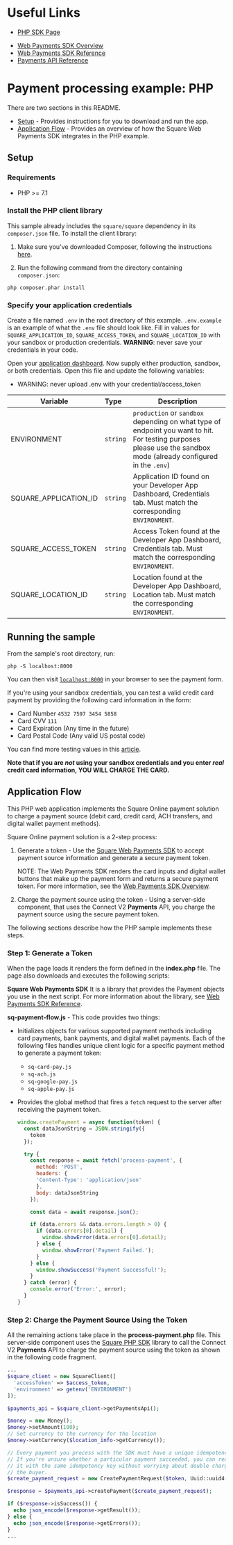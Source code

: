# Useful Links

* [PHP SDK Page](https://developer.squareup.com/docs/sdks/php)
- [Web Payments SDK Overview](https://developer.squareup.com/docs/web-payments/overview)
- [Web Payments SDK Reference](https://developer.squareup.com/reference/sdks/web/payments)
- [Payments API Reference](https://developer.squareup.com/reference/square/payments-api)

# Payment processing example: PHP

There are two sections in this README.

- [Setup](#setup) - Provides instructions for you to download and run the app.
- [Application Flow](#application-flow) - Provides an overview of how the Square Web Payments SDK integrates in the PHP example.

## Setup

### Requirements

* PHP >= 7.1

### Install the PHP client library

This sample already includes the `square/square` dependency in its `composer.json`
file. To install the client library:

1. Make sure you've downloaded Composer, following the instructions
[here](https://getcomposer.org/download/).

2. Run the following command from the directory containing `composer.json`:

```
php composer.phar install
```

### Specify your application credentials

Create a file named `.env` in the root directory of this example. `.env.example` is an example of what the `.env` file should look like. Fill in values for `SQUARE_APPLICATION_ID`, `SQUARE_ACCESS_TOKEN`, and `SQUARE_LOCATION_ID` with your sandbox or production credentials.
   <b>WARNING</b>: never save your credentials in your code.


Open your [application dashboard](https://developer.squareup.com/). Now supply either production, sandbox, or both credentials. Open this file and update the following variables:
* WARNING: never upload .env with your credential/access_token

| Variable               |  Type    |   Description   |
|------------------------|:---------|-----------------|
| ENVIRONMENT            | `string` | `production` or `sandbox` depending on what type of endpoint you want to hit. For testing purposes please use the sandbox mode (already configured in the `.env`)   |
| SQUARE_APPLICATION_ID  | `string` | Application ID found on your Developer App Dashboard, Credentials tab. Must match the corresponding `ENVIRONMENT`.  |
| SQUARE_ACCESS_TOKEN    | `string` | Access Token found at the Developer App Dashboard, Credentials tab. Must match the corresponding `ENVIRONMENT`.  |
| SQUARE_LOCATION_ID     | `string` | Location found at the Developer App Dashboard, Location tab. Must match the corresponding `ENVIRONMENT`. |


## Running the sample

From the sample's root directory, run:

    php -S localhost:8000

You can then visit [`localhost:8000`](http://localhost:8000) in your browser to see the payment form.

If you're using your sandbox credentials, you can test a valid credit card
payment by providing the following card information in the form:

* Card Number `4532 7597 3454 5858`
* Card CVV `111`
* Card Expiration (Any time in the future)
* Card Postal Code (Any valid US postal code)

You can find more testing values in this [article](https://developer.squareup.com/docs/testing/test-values).

**Note that if you are _not_ using your sandbox credentials and you enter _real_
credit card information, YOU WILL CHARGE THE CARD.**

## Application Flow

This PHP web application implements the Square Online payment solution to charge a payment source (debit card, credit card, ACH transfers, and digital wallet payment methods).

Square Online payment solution is a 2-step process:

1. Generate a token - Use the [Square Web Payments SDK](https://developer.squareup.com/reference/sdks/web/payments) to accept payment source information and generate a secure payment token.

   NOTE: The Web Payments SDK renders the card inputs and digital wallet buttons that make up the payment form and returns a secure payment token. For more information, see the [Web Payments SDK Overview](https://developer.squareup.com/docs/web-payments/overview).

2. Charge the payment source using the token - Using a server-side component, that uses the Connect V2
   **Payments** API, you charge the payment source using the secure payment token.

The following sections describe how the PHP sample implements these steps.

### Step 1: Generate a Token

When the page loads it renders the form defined in the **index.php** file. The page also downloads and executes the following scripts:

**Square Web Payments SDK** It is a library that provides the Payment objects you use in the next script. For more information about the library, see [Web Payments SDK Reference](https://developer.squareup.com/reference/sdks/web/payments).

**sq-payment-flow.js** - This code provides two things:

- Initializes objects for various supported payment methods including card payments, bank payments, and digital wallet payments. Each of the following files handles unique client logic for a specific payment method to generate a payment token:

  - `sq-card-pay.js`
  - `sq-ach.js`
  - `sq-google-pay.js`
  - `sq-apple-pay.js`

- Provides the global method that fires a `fetch` request to the server after receiving the payment token.
  ```javascript
  window.createPayment = async function(token) {
    const dataJsonString = JSON.stringify({
      token
    });

    try {
      const response = await fetch('process-payment', {
        method: 'POST',
        headers: {
        'Content-Type': 'application/json'
        },
        body: dataJsonString
      });

      const data = await response.json();

      if (data.errors && data.errors.length > 0) {
        if (data.errors[0].detail) {
          window.showError(data.errors[0].detail);
        } else {
          window.showError('Payment Failed.');
        }
      } else {
        window.showSuccess('Payment Successful!');
      }
    } catch (error) {
      console.error('Error:', error);
    }
  }
  ```

### Step 2: Charge the Payment Source Using the Token

All the remaining actions take place in the **process-payment.php** file. This server-side component uses the [Square PHP SDK](https://developer.squareup.com/docs/sdks/php) library to call the Connect V2 **Payments** API to charge the payment source using the token as shown in the following code fragment. 
```php
...
$square_client = new SquareClient([
  'accessToken' => $access_token,  
  'environment' => getenv('ENVIRONMENT')
]);

$payments_api = $square_client->getPaymentsApi();

$money = new Money();
$money->setAmount(100);
// Set currency to the currency for the location
$money->setCurrency($location_info->getCurrency());

// Every payment you process with the SDK must have a unique idempotency key.
// If you're unsure whether a particular payment succeeded, you can reattempt
// it with the same idempotency key without worrying about double charging
// the buyer.
$create_payment_request = new CreatePaymentRequest($token, Uuid::uuid4(), $money);

$response = $payments_api->createPayment($create_payment_request);

if ($response->isSuccess()) {
  echo json_encode($response->getResult());
} else {
  echo json_encode($response->getErrors());
}
...
```


